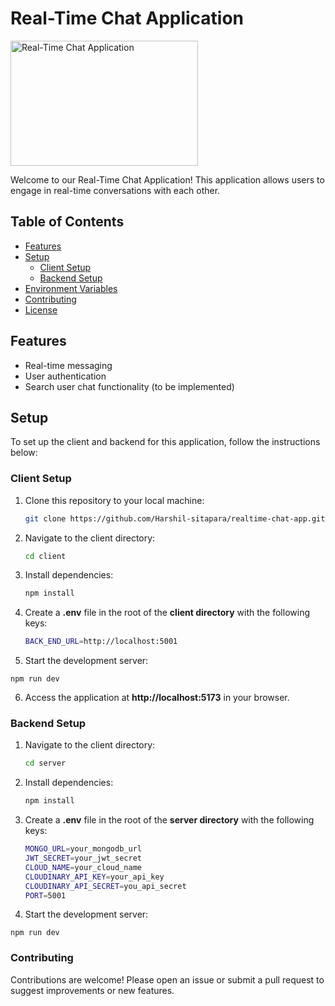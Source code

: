 # Real-Time Chat Application

<img src="https://camo.githubusercontent.com/d668acbf047004e41f1b003580965e2ed1bb450ad66c3a56bdd60c8352792f12/68747470733a2f2f692e70696e696d672e636f6d2f6f726967696e616c732f65332f31622f37352f65333162373532383735363739623634666365303039393232663966306464612e676966" alt="Real-Time Chat Application" style="width: 300px; height: 200px;">


Welcome to our Real-Time Chat Application! This application allows users to engage in real-time conversations with each other.

## Table of Contents

- [Features](#features)
- [Setup](#setup)
  - [Client Setup](#client-setup)
  - [Backend Setup](#backend-setup)
- [Environment Variables](#environment-variables)
- [Contributing](#contributing)
- [License](#license)

## Features

- Real-time messaging
- User authentication
- Search user chat functionality (to be implemented)

## Setup

To set up the client and backend for this application, follow the instructions below:

### Client Setup

1. Clone this repository to your local machine:

   ```bash
   git clone https://github.com/Harshil-sitapara/realtime-chat-app.git
   ```
2. Navigate to the client directory:
   ```bash
   cd client
   ```
3. Install dependencies:
   ```bash
   npm install
   ```
4. Create a **.env** file in the root of the **client directory** with the following keys:
   ```bash
   BACK_END_URL=http://localhost:5001
   ```
5. Start the development server:
  ```bach
  npm run dev
  ```
6. Access the application at **http://localhost:5173** in your browser.

### Backend Setup
1. Navigate to the client directory:
   ```bash
   cd server
   ```
2. Install dependencies:
   ```bash
   npm install
   ```
3. Create a **.env** file in the root of the **server directory** with the following keys:
   ```bash
   MONGO_URL=your_mongodb_url
   JWT_SECRET=your_jwt_secret
   CLOUD_NAME=your_cloud_name
   CLOUDINARY_API_KEY=your_api_key
   CLOUDINARY_API_SECRET=you_api_secret
   PORT=5001
   ```
 5. Start the development server:
   ```bach
   npm run dev
   ```
 
### Contributing
Contributions are welcome! Please open an issue or submit a pull request to suggest improvements or new features.
